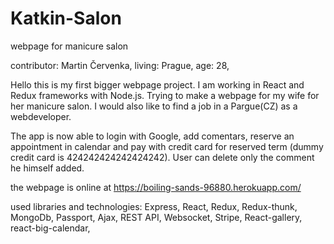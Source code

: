 # Katkin-Salon
webpage for manicure salon

contributor: Martin Červenka,
  living: Prague,
  age: 28,

 
Hello this is my first bigger webpage project. I am working in React and Redux frameworks with Node.js.
Trying to make a webpage for my wife for her manicure salon.
I would also like to find a job in a Pargue(CZ) as a webdeveloper.

The app is now able to login with Google, add comentars, reserve an appointment in calendar and pay with credit card for reserved term (dummy credit card is 424242424242424242). User can delete only the comment he himself added.

the webpage is online at https://boiling-sands-96880.herokuapp.com/

used libraries and technologies: Express, React, Redux, Redux-thunk, MongoDb, Passport, Ajax, REST API, Websocket, Stripe, React-gallery, react-big-calendar, 